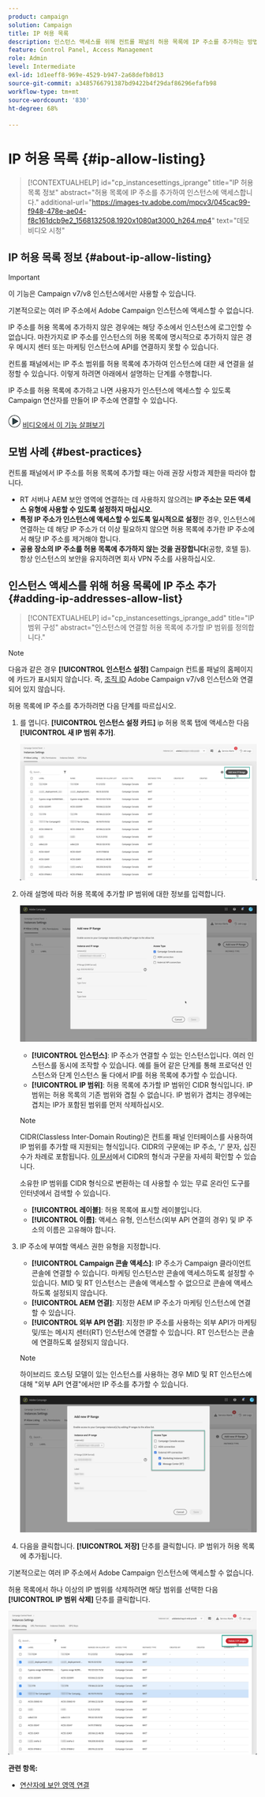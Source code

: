 ```yaml
---
product: campaign
solution: Campaign
title: IP 허용 목록
description: 인스턴스 액세스를 위해 컨트롤 패널의 허용 목록에 IP 주소를 추가하는 방법을 배웁니다.
feature: Control Panel, Access Management
role: Admin
level: Intermediate
exl-id: 1d1eeff8-969e-4529-b947-2a68defb8d13
source-git-commit: a3485766791387bd9422b4f29daf86296efafb98
workflow-type: tm+mt
source-wordcount: '830'
ht-degree: 68%

---
```


# IP 허용 목록 {#ip-allow-listing}

>[!CONTEXTUALHELP]
>id="cp_instancesettings_iprange"
>title="IP 허용 목록 정보"
>abstract="허용 목록에 IP 주소를 추가하여 인스턴스에 액세스합니다."
>additional-url="https://images-tv.adobe.com/mpcv3/045cac99-f948-478e-ae04-f8c161dcb9e2_1568132508.1920x1080at3000_h264.mp4" text="데모 비디오 시청"

## IP 허용 목록 정보 {#about-ip-allow-listing}

>[!IMPORTANT]
>
>이 기능은 Campaign v7/v8 인스턴스에서만 사용할 수 있습니다.

기본적으로는 여러 IP 주소에서 Adobe Campaign 인스턴스에 액세스할 수 없습니다.

IP 주소를 허용 목록에 추가하지 않은 경우에는 해당 주소에서 인스턴스에 로그인할 수 없습니다. 마찬가지로 IP 주소를 인스턴스의 허용 목록에 명시적으로 추가하지 않은 경우 메시지 센터 또는 마케팅 인스턴스에 API를 연결하지 못할 수 있습니다.

컨트롤 패널에서는 IP 주소 범위를 허용 목록에 추가하여 인스턴스에 대한 새 연결을 설정할 수 있습니다. 이렇게 하려면 아래에서 설명하는 단계를 수행합니다.

IP 주소를 허용 목록에 추가하고 나면 사용자가 인스턴스에 액세스할 수 있도록 Campaign 연산자를 만들어 IP 주소에 연결할 수 있습니다.

![](assets/do-not-localize/how-to-video.png) [비디오에서 이 기능 살펴보기](https://experienceleague.adobe.com/docs/campaign-classic-learn/control-panel/instance-settings/ip-allow-listing.html#instance-settings)

## 모범 사례 {#best-practices}

컨트롤 패널에서 IP 주소를 허용 목록에 추가할 때는 아래 권장 사항과 제한을 따라야 합니다.

* RT 서버나 AEM 보안 영역에 연결하는 데 사용하지 않으려는 **IP 주소는 모든 액세스 유형에 사용할 수 있도록 설정하지 마십시오**.
* **특정 IP 주소가 인스턴스에 액세스할 수 있도록 일시적으로 설정**&#x200B;한 경우, 인스턴스에 연결하는 데 해당 IP 주소가 더 이상 필요하지 않으면 허용 목록에 추가한 IP 주소에서 해당 IP 주소를 제거해야 합니다.
* **공용 장소의 IP 주소를 허용 목록에 추가하지 않는 것을 권장합니다**(공항, 호텔 등). 항상 인스턴스의 보안을 유지하려면 회사 VPN 주소를 사용하십시오.

## 인스턴스 액세스를 위해 허용 목록에 IP 주소 추가 {#adding-ip-addresses-allow-list}

>[!CONTEXTUALHELP]
>id="cp_instancesettings_iprange_add"
>title="IP 범위 구성"
>abstract="인스턴스에 연결할 허용 목록에 추가할 IP 범위를 정의합니다."

>[!NOTE]
>
>다음과 같은 경우 **[!UICONTROL 인스턴스 설정]** Campaign 컨트롤 패널의 홈페이지에 카드가 표시되지 않습니다. 즉, [조직 ID](https://experienceleague.adobe.com/docs/core-services/interface/administration/organizations.html?lang=ko) Adobe Campaign v7/v8 인스턴스와 연결되어 있지 않습니다.

허용 목록에 IP 주소를 추가하려면 다음 단계를 따르십시오.

1. 를 엽니다. **[!UICONTROL 인스턴스 설정 카드]** ip 허용 목록 탭에 액세스한 다음 **[!UICONTROL 새 IP 범위 추가]**.



   ![](assets/ip_whitelist_list1.png)

1. 아래 설명에 따라 허용 목록에 추가할 IP 범위에 대한 정보를 입력합니다.

   ![](assets/ip_whitelist_add1.png)

   * **[!UICONTROL 인스턴스]**: IP 주소가 연결할 수 있는 인스턴스입니다. 여러 인스턴스를 동시에 조작할 수 있습니다. 예를 들어 같은 단계를 통해 프로덕션 인스턴스와 단계 인스턴스 둘 다에서 IP를 허용 목록에 추가할 수 있습니다.
   * **[!UICONTROL IP 범위]**: 허용 목록에 추가할 IP 범위인 CIDR 형식입니다. IP 범위는 허용 목록의 기존 범위와 겹칠 수 없습니다. IP 범위가 겹치는 경우에는 겹치는 IP가 포함된 범위를 먼저 삭제하십시오.

   >[!NOTE]
   >
   >CIDR(Classless Inter-Domain Routing)은 컨트롤 패널 인터페이스를 사용하여 IP 범위를 추가할 때 지원되는 형식입니다. CIDR의 구문에는 IP 주소, &#39;/&#39; 문자, 십진수가 차례로 포함됩니다. [이 문서](https://whatismyipaddress.com/cidr)에서 CIDR의 형식과 구문을 자세히 확인할 수 있습니다.
   >
   >소유한 IP 범위를 CIDR 형식으로 변환하는 데 사용할 수 있는 무료 온라인 도구를 인터넷에서 검색할 수 있습니다.

   * **[!UICONTROL 레이블]**: 허용 목록에 표시할 레이블입니다.
   * **[!UICONTROL 이름]**: 액세스 유형, 인스턴스(외부 API 연결의 경우) 및 IP 주소의 이름은 고유해야 합니다.

1. IP 주소에 부여할 액세스 권한 유형을 지정합니다.

   * **[!UICONTROL Campaign 콘솔 액세스]**: IP 주소가 Campaign 클라이언트 콘솔에 연결할 수 있습니다. 마케팅 인스턴스만 콘솔에 액세스하도록 설정할 수 있습니다. MID 및 RT 인스턴스는 콘솔에 액세스할 수 없으므로 콘솔에 액세스하도록 설정되지 않습니다.
   * **[!UICONTROL AEM 연결]**: 지정한 AEM IP 주소가 마케팅 인스턴스에 연결할 수 있습니다.
   * **[!UICONTROL 외부 API 연결]**: 지정한 IP 주소를 사용하는 외부 API가 마케팅 및/또는 메시지 센터(RT) 인스턴스에 연결할 수 있습니다. RT 인스턴스는 콘솔에 연결하도록 설정되지 않습니다.

   >[!NOTE]
   >
   >하이브리드 호스팅 모델이 있는 인스턴스를 사용하는 경우 MID 및 RT 인스턴스에 대해 &quot;외부 API 연결&quot;에서만 IP 주소를 추가할 수 있습니다.

   ![](assets/ip_whitelist_acesstype.png)

1. 다음을 클릭합니다. **[!UICONTROL 저장]** 단추를 클릭합니다. IP 범위가 허용 목록에 추가됩니다.

   <!--![](assets/ip_whitelist_added.png)-->

기본적으로는 여러 IP 주소에서 Adobe Campaign 인스턴스에 액세스할 수 없습니다.

허용 목록에서 하나 이상의 IP 범위를 삭제하려면 해당 범위를 선택한 다음 **[!UICONTROL IP 범위 삭제]** 단추를 클릭합니다.

![](assets/ip_whitelist_delete.png)

**관련 항목:**

* [연산자에 보안 영역 연결](https://experienceleague.adobe.com/docs/campaign-classic/using/installing-campaign-classic/additional-configurations/security-zones.html#linking-a-security-zone-to-an-operator)
